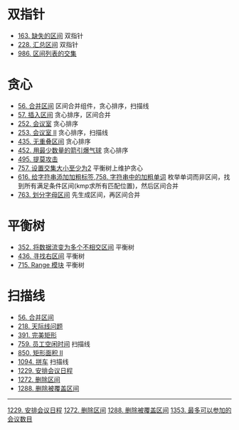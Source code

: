 
# 双指针
- [163. 缺失的区间](https://leetcode-cn.com/problems/missing-ranges/) 双指针
- [228. 汇总区间](https://leetcode-cn.com/problems/summary-ranges/) 双指针
- [986. 区间列表的交集](https://leetcode-cn.com/problems/count-of-range-sum/)

# 贪心
- [56. 合并区间](https://leetcode-cn.com/problems/merge-intervals/) 区间合并组件，贪心排序，扫描线
- [57. 插入区间](https://leetcode-cn.com/problems/insert-interval/) 贪心排序，区间合并
- [252. 会议室](https://leetcode-cn.com/problems/meeting-rooms/) 贪心排序
- [253. 会议室 II](https://leetcode-cn.com/problems/meeting-rooms-ii/) 贪心排序，扫描线
- [435. 无重叠区间](https://leetcode-cn.com/problems/non-overlapping-intervals/) 贪心排序
- [452. 用最少数量的箭引爆气球](https://leetcode-cn.com/problems/minimum-number-of-arrows-to-burst-balloons/) 贪心排序
- [495. 提莫攻击](https://leetcode-cn.com/problems/teemo-attacking/)
- [757.  设置交集大小至少为2](https://leetcode-cn.com/problems/set-intersection-size-at-least-two/) 平衡树上维护贪心
- [616. 给字符串添加加粗标签](https://leetcode-cn.com/problems/add-bold-tag-in-string/),[758. 字符串中的加粗单词](https://leetcode-cn.com/problems/bold-words-in-string/)  枚举单词而非区间，找到所有满足条件区间(kmp求所有匹配位置)，然后区间合并
- [763. 划分字母区间](https://leetcode-cn.com/problems/partition-labels/) 先生成区间，再区间合并

# 平衡树
- [352. 将数据流变为多个不相交区间](https://leetcode-cn.com/problems/data-stream-as-disjoint-intervals/) 平衡树
- [436. 寻找右区间](https://leetcode-cn.com/problems/find-right-interval/) 平衡树
- [715. Range 模块](https://leetcode-cn.com/problems/range-module/) 平衡树

# 扫描线
- [56. 合并区间](https://leetcode-cn.com/problems/merge-intervals/)
- [218. 天际线问题](https://leetcode-cn.com/problems/the-skyline-problem/)
- [391. 完美矩形](https://leetcode-cn.com/problems/perfect-rectangle/)
- [759. 员工空闲时间](https://leetcode-cn.com/problems/employee-free-time/) 扫描线
- [850. 矩形面积 II](https://leetcode-cn.com/problems/rectangle-area-ii/)
- [1094. 拼车](https://leetcode-cn.com/problems/car-pooling/) 扫描线
- [1229. 安排会议日程](https://leetcode-cn.com/problems/meeting-scheduler/)
- [1272. 删除区间](https://leetcode-cn.com/problems/remove-interval/)
- [1288. 删除被覆盖区间](https://leetcode-cn.com/problems/remove-covered-intervals/)

---

[1229. 安排会议日程](https://leetcode-cn.com/problems/meeting-scheduler/)
[1272. 删除区间](https://leetcode-cn.com/problems/remove-interval/)
[1288. 删除被覆盖区间](https://leetcode-cn.com/problems/remove-covered-intervals/)
[1353. 最多可以参加的会议数目](https://leetcode-cn.com/problems/maximum-number-of-events-that-can-be-attended/)

